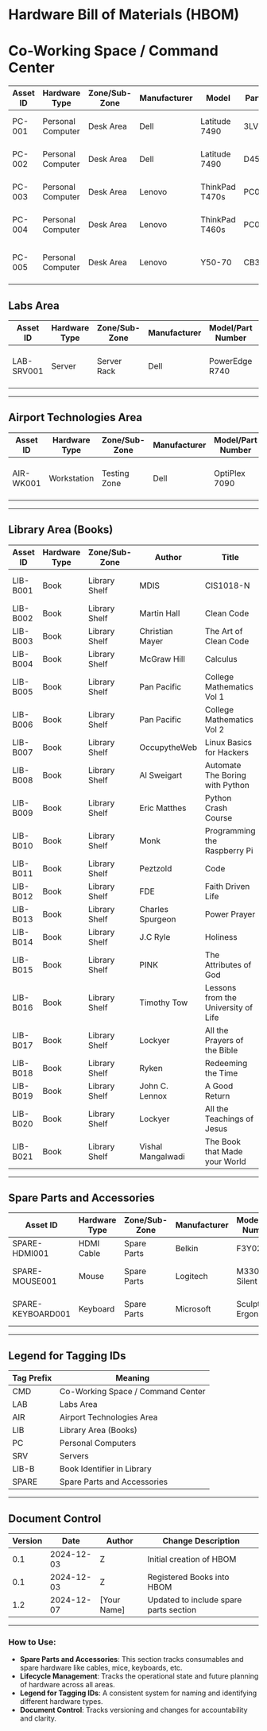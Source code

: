 # Hardware Bill of Materials (HBOM)

# Co-Working Space / Command Center
| Asset ID  | Hardware Type     | Zone/Sub-Zone | Manufacturer | Model           | Part Number | CPU         | RAM  | Storage    | Date Tagged  | Status  | Lifecycle Management   | Notes                           |
|-----------|-------------------|---------------|--------------|-----------------|-------------|-------------|------|------------|--------------|---------|------------------------|---------------------------------|
| PC-001    | Personal Computer | Desk Area     | Dell         | Latitude 7490   | 3LV3NQ2    | Intel Core i5-8350U | 8GB  | 256GB SSD  | 2024-12-03  | Active  |                        |                                 |
| PC-002    | Personal Computer | Desk Area     | Dell         | Latitude 7490   | D45RHR2    | Intel Core i5-8350U | 8GB  | 256GB SSD  | 2024-12-03  | Active  |                        |                                 |
| PC-003    | Personal Computer | Desk Area     | Lenovo       | ThinkPad T470s  | PC0TB5DK   | Intel Core i7-7600U | 8GB  | 256GB SSD  | 2024-12-03  | Active  |                        |                                 |
| PC-004    | Personal Computer | Desk Area     | Lenovo       | ThinkPad T460s  | PC0MLKC4   | Intel Core i7-6600U | 8GB  | 256GB SSD  | 2024-12-03  | Active  |                        | Lid sensor broken               |
| PC-005    | Personal Computer | Desk Area     | Lenovo       | Y50-70         |  CB35078255  | Intel Core i7-4720HQ | 8GB  | 1TB SSHD   | 2024-12-03  | Active  |                        |  Requires beefy power adapter     |

## Labs Area
| Asset ID | Hardware Type     | Zone/Sub-Zone | Manufacturer | Model/Part Number | CPU       | RAM  | Storage     | Date of Purchase | Warranty Expiry | Status   | Lifecycle Management    | Notes                        |
|----------|-------------------|---------------|--------------|-------------------|-----------|------|-------------|------------------|-----------------|----------|-------------------------|------------------------------|
| LAB-SRV001 | Server           | Server Rack   | Dell         | PowerEdge R740    | Xeon Gold | 256GB| 4TB NVMe SSD| 2023-06-15       | 2026-06-15      | Active   | Active - Replacement scheduled 2028 | Running virtual machines |

---

## Airport Technologies Area
| Asset ID | Hardware Type     | Zone/Sub-Zone | Manufacturer | Model/Part Number | CPU       | RAM  | Storage     | Date of Purchase | Warranty Expiry | Status   | Lifecycle Management    | Notes                        |
|----------|-------------------|---------------|--------------|-------------------|-----------|------|-------------|------------------|-----------------|----------|-------------------------|------------------------------|
| AIR-WK001 | Workstation       | Testing Zone  | Dell         | OptiPlex 7090     | Core i5   | 8GB  | 512GB SSD   | 2024-03-01       | 2027-03-01      | Active   | Active - Replacement scheduled 2027 | For running simulations       |

---

## Library Area (Books)

| Asset ID | Hardware Type | Zone/Sub-Zone | Author | Title | Quantity | Date of Register | Lifecycle Management | Notes |
|----------|---------------|---------------|---------|--------|----------|------------------|---------------------|--------|
| LIB-B001 | Book | Library Shelf | MDIS | CIS1018-N | 1 | 2024-12-02 | Active | Systems Design & Databases Course Study Booklet |
| LIB-B002 | Book | Library Shelf | Martin Hall | Clean Code | 1 | 2024-12-02 | Active | Programming Reference Book |
| LIB-B003 | Book | Library Shelf | Christian Mayer | The Art of Clean Code | 1 | 2024-12-02 | Active | Programming Guide |
| LIB-B004 | Book | Library Shelf | McGraw Hill | Calculus | 1 | 2024-12-02 | Active | Mathematics Textbook |
| LIB-B005 | Book | Library Shelf | Pan Pacific | College Mathematics Vol 1 | 1 | 2024-12-02 | Active | Mathematics Textbook - Syllabus C |
| LIB-B006 | Book | Library Shelf | Pan Pacific | College Mathematics Vol 2 | 1 | 2024-12-02 | Active | Mathematics Textbook - Syllabus C |
| LIB-B007 | Book | Library Shelf | OccupytheWeb | Linux Basics for Hackers | 1 | 2024-12-02 | Active | Technical Guide |
| LIB-B008 | Book | Library Shelf | Al Sweigart | Automate The Boring with Python | 1 | 2024-12-02 | Active | Programming Guide |
| LIB-B009 | Book | Library Shelf | Eric Matthes | Python Crash Course | 1 | 2024-12-02 | Active | Programming Guide |
| LIB-B010 | Book | Library Shelf | Monk | Programming the Raspberry Pi | 1 | 2024-12-02 | Active | Technical Guide |
| LIB-B011 | Book | Library Shelf | Peztzold | Code | 1 | 2024-12-02 | Active | Technical Book |
| LIB-B012 | Book | Library Shelf | FDE | Faith Driven Life | 1 | 2024-12-02 | Active | Religious/Motivational Book |
| LIB-B013 | Book | Library Shelf | Charles Spurgeon | Power Prayer | 1 | 2024-12-02 | Active | Religious Book |
| LIB-B014 | Book | Library Shelf | J.C Ryle | Holiness | 1 | 2024-12-02 | Active | Religious Book |
| LIB-B015 | Book | Library Shelf | PINK | The Attributes of God | 1 | 2024-12-02 | Active | Religious Book |
| LIB-B016 | Book | Library Shelf | Timothy Tow | Lessons from the University of Life | 1 | 2024-12-02 | Active | Religious/Educational Book |
| LIB-B017 | Book | Library Shelf | Lockyer | All the Prayers of the Bible | 1 | 2024-12-02 | Active | Religious Book |
| LIB-B018 | Book | Library Shelf | Ryken | Redeeming the Time | 1 | 2024-12-02 | Active | Religious Book |
| LIB-B019 | Book | Library Shelf | John C. Lennox | A Good Return | 1 | 2024-12-02 | Active | Religious Book |
| LIB-B020 | Book | Library Shelf | Lockyer | All the Teachings of Jesus | 1 | 2024-12-02 | Active | Religious Book |
| LIB-B021 | Book | Library Shelf | Vishal Mangalwadi | The Book that Made your World | 1 | 2024-12-02 | Active | Religious/Historical Book |

---

## Spare Parts and Accessories
| Asset ID  | Hardware Type          | Zone/Sub-Zone  | Manufacturer   | Model/Part Number | Quantity | Date of Purchase | Lifecycle Management | Notes                           |
|-----------|------------------------|----------------|----------------|-------------------|----------|------------------|----------------------|---------------------------------|
| SPARE-HDMI001 | HDMI Cable          | Spare Parts    | Belkin         | F3Y021bt          | 10       | 2024-11-20       | Active               | For monitor connections        |
| SPARE-MOUSE001 | Mouse               | Spare Parts    | Logitech       | M330 Silent Plus  | 5        | 2024-11-15       | Active               | Backup for co-working space    |
| SPARE-KEYBOARD001 | Keyboard          | Spare Parts    | Microsoft      | Sculpt Ergonomic  | 3        | 2024-11-18       | Active               | Backup for co-working space    |

---

## Legend for Tagging IDs
| Tag Prefix | Meaning                          |
|------------|----------------------------------|
| CMD        | Co-Working Space / Command Center|
| LAB        | Labs Area                        |
| AIR        | Airport Technologies Area       |
| LIB        | Library Area (Books)            |
| PC         | Personal Computers               |
| SRV        | Servers                          |
| LIB-B      | Book Identifier in Library      |
| SPARE      | Spare Parts and Accessories     |

---

## Document Control
| Version | Date       | Author            | Change Description               |
|---------|------------|-------------------|----------------------------------|
| 0.1     | 2024-12-03 | Z       | Initial creation of HBOM         |
| 0.1     | 2024-12-03 | Z   | Registered Books into HBOM |
| 1.2     | 2024-12-07 | [Your Name]       | Updated to include spare parts section |

---

### How to Use:
- **Spare Parts and Accessories**: This section tracks consumables and spare hardware like cables, mice, keyboards, etc.
- **Lifecycle Management**: Tracks the operational state and future planning of hardware across all areas.
- **Legend for Tagging IDs**: A consistent system for naming and identifying different hardware types.
- **Document Control**: Tracks versioning and changes for accountability and clarity.


